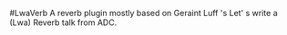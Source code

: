 #LwaVerb
A reverb plugin mostly based on Geraint Luff 's Let' s write a (Lwa)
Reverb talk from ADC.
